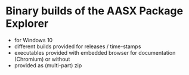# Binary builds of the AASX Package Explorer

- for Windows 10
- different builds provided for releases / time-stamps
- executables provided with embedded browser for documentation (Chromium) or without
- provided as (multi-part) zip
